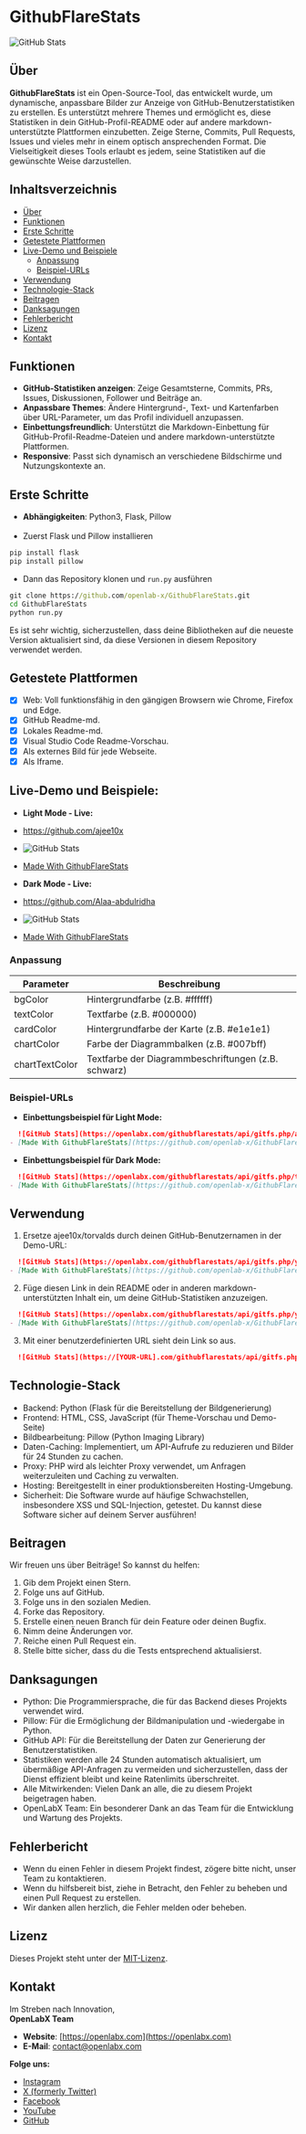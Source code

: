 # GithubFlareStats

![GitHub Stats](../logo/logo_v1.png)

## Über

**GithubFlareStats** ist ein Open-Source-Tool, das entwickelt wurde, um dynamische, anpassbare Bilder zur Anzeige von GitHub-Benutzerstatistiken zu erstellen. Es unterstützt mehrere Themes und ermöglicht es, diese Statistiken in dein GitHub-Profil-README oder auf andere markdown-unterstützte Plattformen einzubetten. Zeige Sterne, Commits, Pull Requests, Issues und vieles mehr in einem optisch ansprechenden Format. Die Vielseitigkeit dieses Tools erlaubt es jedem, seine Statistiken auf die gewünschte Weise darzustellen.

## Inhaltsverzeichnis

- [Über](#über)
- [Funktionen](#funktionen)
- [Erste Schritte](#erste-schritte)
- [Getestete Plattformen](#getestete-plattformen)
- [Live-Demo und Beispiele](#live-demo-und-beispiele)
  - [Anpassung](#anpassung)
  - [Beispiel-URLs](#beispiel-urls)
- [Verwendung](#verwendung)
- [Technologie-Stack](#technologie-stack)
- [Beitragen](#beitragen)
- [Danksagungen](#danksagungen)
- [Fehlerbericht](#fehlerbericht)
- [Lizenz](#lizenz)
- [Kontakt](#kontakt)


## Funktionen

- **GitHub-Statistiken anzeigen**: Zeige Gesamtsterne, Commits, PRs, Issues, Diskussionen, Follower und Beiträge an.
- **Anpassbare Themes**: Ändere Hintergrund-, Text- und Kartenfarben über URL-Parameter, um das Profil individuell anzupassen.
- **Einbettungsfreundlich**: Unterstützt die Markdown-Einbettung für GitHub-Profil-Readme-Dateien und andere markdown-unterstützte Plattformen.
- **Responsive**: Passt sich dynamisch an verschiedene Bildschirme und Nutzungskontexte an.

## Erste Schritte
- **Abhängigkeiten**: Python3, Flask, Pillow<br/><br/>
- Zuerst Flask und Pillow installieren
```bash
pip install flask
pip install pillow
```
- Dann das Repository klonen und `run.py` ausführen
```cmd
git clone https://github.com/openlab-x/GithubFlareStats.git
cd GithubFlareStats
python run.py
```
Es ist sehr wichtig, sicherzustellen, dass deine Bibliotheken auf die neueste Version aktualisiert sind, da diese Versionen in diesem Repository verwendet werden.

## Getestete Plattformen
- [x] Web: Voll funktionsfähig in den gängigen Browsern wie Chrome, Firefox und Edge.
- [x] GitHub Readme-md.
- [x] Lokales Readme-md.
- [x] Visual Studio Code Readme-Vorschau.
- [x] Als externes Bild für jede Webseite.
- [x] Als Iframe.

## Live-Demo und Beispiele:

  - **Light Mode - Live:**
  - https://github.com/ajee10x
  - ![GitHub Stats](https://openlabx.com/githubflarestats/api/gitfs.php/ajee10x?response=image&bgColor=%23ffffff&textColor=%23000000&cardColor=%23e1e1e1&chartColor=%23007bff&chartTextColor=black)
  - [Made With GithubFlareStats](https://github.com/openlab-x/GithubFlareStats)


  - **Dark Mode - Live:**
  - https://github.com/Alaa-abdulridha
  - ![GitHub Stats](https://openlabx.com/githubflarestats/api/gitfs.php/Alaa-abdulridha?response=image&bgColor=%231e1e1e&textColor=%23f0f0f0&cardColor=%23333&chartColor=%23ff9800&chartTextColor=white)
  - [Made With GithubFlareStats](https://github.com/openlab-x/GithubFlareStats)

### Anpassung

| Parameter | Beschreibung |
| --- | --- |
| bgColor | Hintergrundfarbe (z.B. #ffffff) |
| textColor | Textfarbe (z.B. #000000) |
| cardColor | Hintergrundfarbe der Karte (z.B. #e1e1e1) |
| chartColor | Farbe der Diagrammbalken (z.B. #007bff) |
| chartTextColor | Textfarbe der Diagrammbeschriftungen (z.B. schwarz) |



### Beispiel-URLs

  - **Einbettungsbeispiel für Light Mode:**
  ```md
    ![GitHub Stats](https://openlabx.com/githubflarestats/api/gitfs.php/ajee10x?response=image&bgColor=%23ffffff&textColor=%23000000&cardColor=%23e1e1e1&chartColor=%23007bff&chartTextColor=black)
- [Made With GithubFlareStats](https://github.com/openlab-x/GithubFlareStats)
  ```
  - **Einbettungsbeispiel für Dark Mode:**
  ```md
    ![GitHub Stats](https://openlabx.com/githubflarestats/api/gitfs.php/torvalds?response=image&bgColor=%231e1e1e&textColor=%23f0f0f0&cardColor=%23333&chartColor=%23ff9800&chartTextColor=white)
- [Made With GithubFlareStats](https://github.com/openlab-x/GithubFlareStats)
  ```


## Verwendung

1. Ersetze ajee10x/torvalds durch deinen GitHub-Benutzernamen in der Demo-URL:
  ```md
    ![GitHub Stats](https://openlabx.com/githubflarestats/api/gitfs.php/your-username?response=image))
- [Made With GithubFlareStats](https://github.com/openlab-x/GithubFlareStats)
  ```
2. Füge diesen Link in dein README oder in anderen markdown-unterstützten Inhalt ein, um deine GitHub-Statistiken anzuzeigen.
  ```md
    ![GitHub Stats](https://openlabx.com/githubflarestats/api/gitfs.php/your-username?response=image&bgColor=%23f0f0f0&textColor=%23000000&cardColor=%23d9e6f2&chartColor=%23007bff&chartTextColor=black))
- [Made With GithubFlareStats](https://github.com/openlab-x/GithubFlareStats)
  ```
3. Mit einer benutzerdefinierten URL sieht dein Link so aus.
  ```md
    ![GitHub Stats](https://[YOUR-URL].com/githubflarestats/api/gitfs.php/your-username?response=image))
  ```

## Technologie-Stack
- Backend: Python (Flask für die Bereitstellung der Bildgenerierung)
- Frontend: HTML, CSS, JavaScript (für Theme-Vorschau und Demo-Seite)
- Bildbearbeitung: Pillow (Python Imaging Library)
- Daten-Caching: Implementiert, um API-Aufrufe zu reduzieren und Bilder für 24 Stunden zu cachen.
- Proxy: PHP wird als leichter Proxy verwendet, um Anfragen weiterzuleiten und Caching zu verwalten.
- Hosting: Bereitgestellt in einer produktionsbereiten Hosting-Umgebung.
- Sicherheit: Die Software wurde auf häufige Schwachstellen, insbesondere XSS und SQL-Injection, getestet. Du kannst diese Software sicher auf deinem Server ausführen!

## Beitragen
 Wir freuen uns über Beiträge! So kannst du helfen:
  
  1. Gib dem Projekt einen Stern.
  2. Folge uns auf GitHub.
  3. Folge uns in den sozialen Medien.
  4. Forke das Repository.
  5. Erstelle einen neuen Branch für dein Feature oder deinen Bugfix.
  6. Nimm deine Änderungen vor.
  7. Reiche einen Pull Request ein.
  8. Stelle bitte sicher, dass du die Tests entsprechend aktualisierst.


## Danksagungen
- Python: Die Programmiersprache, die für das Backend dieses Projekts verwendet wird.
- Pillow: Für die Ermöglichung der Bildmanipulation und -wiedergabe in Python.
- GitHub API: Für die Bereitstellung der Daten zur Generierung der Benutzerstatistiken.
- Statistiken werden alle 24 Stunden automatisch aktualisiert, um übermäßige API-Anfragen zu vermeiden und sicherzustellen, dass der Dienst effizient bleibt und keine Ratenlimits überschreitet.
- Alle Mitwirkenden: Vielen Dank an alle, die zu diesem Projekt beigetragen haben.
- OpenLabX Team: Ein besonderer Dank an das Team für die Entwicklung und Wartung des Projekts.

## Fehlerbericht
- Wenn du einen Fehler in diesem Projekt findest, zögere bitte nicht, unser Team zu kontaktieren.
- Wenn du hilfsbereit bist, ziehe in Betracht, den Fehler zu beheben und einen Pull Request zu erstellen.
- Wir danken allen herzlich, die Fehler melden oder beheben.
  
## Lizenz
Dieses Projekt steht unter der [MIT-Lizenz](LICENSE).

## Kontakt

Im Streben nach Innovation,  
**OpenLabX Team**

- **Website**: [https://openlabx.com](https://openlabx.com)
- **E-Mail**: contact@openlabx.com

**Folge uns:**

- [Instagram](https://www.instagram.com/openlabx_official/)
- [X (formerly Twitter)](https://x.com/openlabx)
- [Facebook](https://www.facebook.com/openlabx/)
- [YouTube](https://www.youtube.com/@OpenLabX)
- [GitHub](https://github.com/openlab-x)
